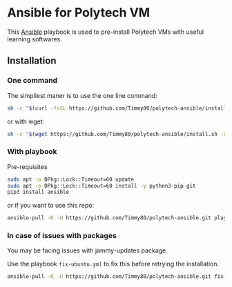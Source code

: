 # Ansible for Polytech VM

This [Ansible](https://www.ansible.com/) playbook is used to pre-install Polytech VMs with useful learning softwares.

## Installation

### One command

The simpliest maner is to use the one line command:
```sh
sh -c "$(curl -fsSL https://github.com/Timmy80/polytech-ansible/install.sh)"
```

or with wget:
```sh
sh -c "$(wget https://github.com/Timmy80/polytech-ansible/install.sh -O -)"
```

### With playbook

Pre-requisites
```sh
sudo apt -o DPkg::Lock::Timeout=60 update
sudo apt -o DPkg::Lock::Timeout=60 install -y python3-pip git
pip3 install ansible
```

or if you want to use this repo:
```sh
ansible-pull -K -U https://github.com/Timmy80/polytech-ansible.git playbook.yml
```

### In case of issues with packages

You may be facing issues with jammy-updates package.

Use the playbook `fix-ubuntu.yml` to fix this before retrying the installation.

```sh
ansible-pull -K -U https://github.com/Timmy80/polytech-ansible.git fix-ubuntu.yml
```
